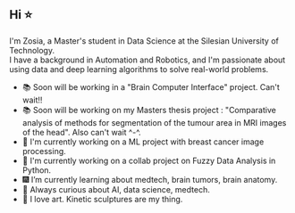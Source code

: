 ## Hi ⭐

I'm Zosia, a Master's student in Data Science at the Silesian University of Technology.  
I have a background in Automation and Robotics, and I'm passionate about using data and deep learning algorithms to solve real-world problems.

- 📚 Soon will be working in a "Brain Computer Interface" project. Can't wait!!
- 📚 Soon will be working on my Masters thesis project : "Comparative analysis of methods for segmentation of the tumour area in MRI images of the head". Also can't wait ^-^.
- 🫡 I'm currently working on a ML project with breast cancer image processing. 
- 🫡 I'm currently working on a collab project on Fuzzy Data Analysis in Python.
- 🎆 I’m currently learning about medtech, brain tumors, brain anatomy.
- 🧬 Always curious about AI, data science, medtech.
- 🎨 I love art. Kinetic sculptures are my thing.

<!--
**zosiasewe/zosiasewe** is a ✨ _special_ ✨ repository because its `README.md` (this file) appears on your GitHub profile.

Here are some ideas to get you started:

- 🔭 I’m currently working on ...
- 🌱 I’m currently learning ...
- 👯 I’m looking to collaborate on ...
- 🤔 I’m looking for help with ...
- 💬 Ask me about ...
- 📫 How to reach me: ...
- 😄 Pronouns: ...
- ⚡ Fun fact: ...
-->
